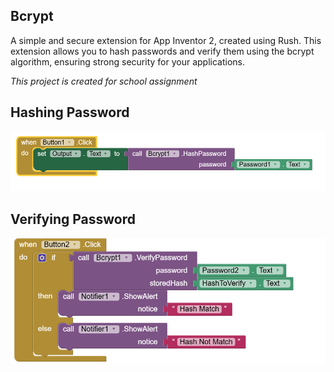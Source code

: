 ## Bcrypt

A simple and secure extension for App Inventor 2, created using Rush. This extension allows you to hash passwords and verify them using the bcrypt algorithm, ensuring strong security for your applications.

*This project is created for school assignment*

## Hashing Password

![Hashing Password](.github/assets/hashing.png)

## Verifying Password

![Verifying Password](.github/assets/verifying.png)